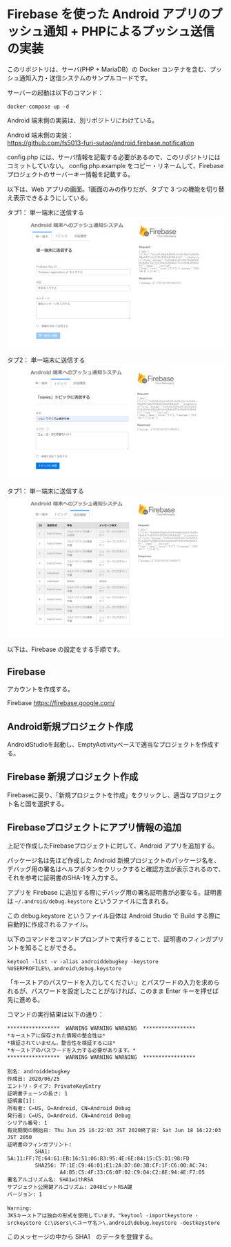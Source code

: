 # Firebase を使った Android アプリのプッシュ通知 + PHPによるプッシュ送信の実装

このリポジトリは、サーバ(PHP + MariaDB）の Docker コンテナを含む、プッシュ通知入力・送信システムのサンプルコードです。

サーバーの起動は以下のコマンド：
```console
docker-compose up -d
```

Android 端末側の実装は、別リポジトリにわけている。

Android 端末側の実装：  
https://github.com/fs5013-furi-sutao/android.firebase.notification  

config.php には、サーバ情報を記載する必要があるので、このリポジトリにはコミットしていない。
config.php.example をコピー・リネームして、Firebase プロジェクトのサーバーキー情報を記載する。

以下は、Web アプリの画面。1画面のみの作りだが、タブで 3 つの機能を切り替え表示できるようにしている。

タブ1： 単一端末に送信する
![単一端末に送信する](./readme.images/php_for_android_notification.individual.png)

タブ2： 単一端末に送信する
![「news」トピックに送信する](./readme.images/php_for_android_notification.topic.png)

タブ1： 単一端末に送信する
![送信履歴](./readme.images/php_for_android_notification.history.png)

以下は、Firebase の設定をする手順です。

## Firebase
アカウントを作成する。

Firebase
https://firebase.google.com/

## Android新規プロジェクト作成 
AndroidStudioを起動し、EmptyActivityベースで適当なプロジェクトを作成する。

## Firebase 新規プロジェクト作成
Firebaseに戻り、「新規プロジェクトを作成」をクリックし、適当なプロジェクト名と国を選択する。

## Firebaseプロジェクトにアプリ情報の追加
上記で作成したFirebaseプロジェクトに対して、Android アプリを追加する。

パッケージ名は先ほど作成した Android 新規プロジェクトのパッケージ名を、デバッグ用の署名はヘルプボタンをクリックすると確認方法が表示されるので、それを参考に証明書のSHA-1を入力する。

アプリを Firebase に追加する際にデバッグ用の署名証明書が必要なる。証明書は `~/.android/debug.keystore` というファイルに含まれる。

この debug.keystore というファイル自体は Android Studio で Build する際に自動的に作成されるファイル。

以下のコマンドをコマンドプロンプトで実行することで、証明書のフィンガプリントを知ることができる。

```console
keytool -list -v -alias androiddebugkey -keystore %USERPROFILE%\.android\debug.keystore
```

「キーストアのパスワードを入力してください:」とパスワードの入力を求められるが、パスワードを設定したことがなければ、このまま Enter キーを押せば先に進める。

コマンドの実行結果は以下の通り：
```
*****************  WARNING WARNING WARNING  *****************
*キーストアに保存された情報の整合性は*
*検証されていません。整合性を検証するには*
*キーストアのパスワードを入力する必要があります。*
*****************  WARNING WARNING WARNING  *****************

別名: androiddebugkey
作成日: 2020/06/25
エントリ・タイプ: PrivateKeyEntry
証明書チェーンの長さ: 1
証明書[1]:
所有者: C=US, O=Android, CN=Android Debug
発行者: C=US, O=Android, CN=Android Debug
シリアル番号: 1
有効期間の開始日: Thu Jun 25 16:22:03 JST 2020終了日: Sat Jun 18 16:22:03 JST 2050
証明書のフィンガプリント:
         SHA1: 5A:11:FF:7E:64:61:EB:16:51:06:B3:95:4E:6E:84:15:C5:D1:98:FD
         SHA256: 7F:1E:C9:46:01:E1:2A:D7:60:3B:CF:1F:C6:00:AC:74:
                 A4:B5:C5:4F:33:C6:0F:02:C9:04:C2:8E:94:4E:F7:05
署名アルゴリズム名: SHA1withRSA
サブジェクト公開鍵アルゴリズム: 2048ビットRSA鍵
バージョン: 1

Warning:
JKSキーストアは独自の形式を使用しています。"keytool -importkeystore -srckeystore C:\Users\＜ユーザ名＞\.android\debug.keystore -destkeystore
```

このメッセージの中から SHA1　のデータを登録する。
